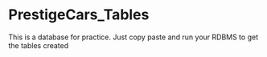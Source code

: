 # PrestigeCars_Tables
This is a database for practice. Just copy paste and run your RDBMS to get the tables created
